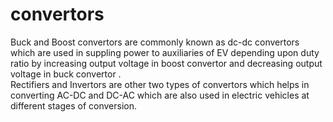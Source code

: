 # convertors 
Buck and Boost convertors are commonly known as dc-dc convertors which are used in suppling power to auxiliaries of EV depending upon duty ratio by increasing output voltage in boost convertor and decreasing output voltage in buck convertor .  
Rectifiers and Invertors are other two types of convertors which helps in converting AC-DC and DC-AC which are also used in electric vehicles at different stages of conversion.
